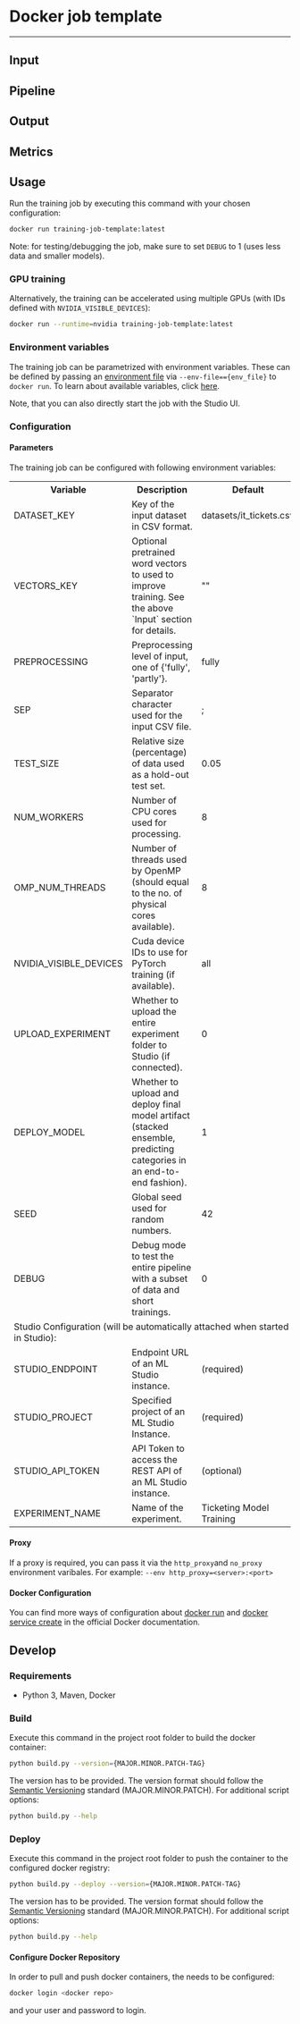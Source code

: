 # Docker job template

------

## Input

## Pipeline

## Output

## Metrics

## Usage

Run the training job by executing this command with your chosen configuration:

```bash
docker run training-job-template:latest
```

Note: for testing/debugging the job, make sure to set `DEBUG` to 1 (uses less data and smaller models).

### GPU training

Alternatively, the training can be accelerated using multiple GPUs (with IDs defined with `NVIDIA_VISIBLE_DEVICES`):

```bash
docker run --runtime=nvidia training-job-template:latest
```

### Environment variables

The training job can be parametrized with environment variables. These can be defined by passing an [environment file](https://docs.docker.com/compose/compose-file/#env_file) via `--env-file=={env_file}` to `docker run`. To learn about available variables, click [here](#parameters).

Note, that you can also directly start the job with the Studio UI.

### Configuration

#### Parameters

The training job can be configured with following environment variables:

<table>
    <tr>
        <th>Variable</th>
        <th>Description</th>
        <th>Default</th>
    </tr>
     <tr>
        <td>DATASET_KEY</td>
        <td>Key of the input dataset in CSV format.</td>
        <td>datasets/it_tickets.csv</td>
    </tr>
    <tr>
        <td>VECTORS_KEY</td>
        <td>Optional pretrained word vectors to used to improve training. See the above `Input` section for details. </td>
        <td>""</td>
    </tr>
    <tr>
        <td>PREPROCESSING</td>
        <td>Preprocessing level of input, one of {'fully', 'partly'}.</td>
        <td>fully</td>
    </tr>
    <tr>
        <td>SEP</td>
        <td>Separator character used for the input CSV file.</td>
        <td>;</td>
    </tr>
    <tr>
        <td>TEST_SIZE</td>
        <td>Relative size (percentage) of data used as a hold-out test set.</td>
        <td>0.05</td>
    </tr>
    <tr>
        <td>NUM_WORKERS</td>
        <td>Number of CPU cores used for processing.</td>
        <td>8</td>
    </tr>
    <tr>
        <td>OMP_NUM_THREADS</td>
        <td>Number of threads used by OpenMP (should equal to the no. of physical cores available).</td>
        <td>8</td>
    </tr>
    <tr>
        <td>NVIDIA_VISIBLE_DEVICES</td>
        <td>Cuda device IDs to use for PyTorch training (if available).</td>
        <td>all</td>
    <tr>
        <td>UPLOAD_EXPERIMENT</td>
        <td>Whether to upload the entire experiment folder to Studio (if connected).</td>
        <td>0</td>
    </tr>
    <tr>
        <td>DEPLOY_MODEL</td>
        <td>Whether to upload and deploy final model artifact (stacked ensemble, predicting categories in an end-to-end fashion).</td>
        <td>1</td>
    </tr>
    <tr>
        <td>SEED</td>
        <td>Global seed used for random numbers.</td>
        <td>42</td>
    </tr>
    <tr>
        <td>DEBUG</td>
        <td>Debug mode to test the entire pipeline with a subset of data and short trainings.</td>
        <td>0</td>
    </tr>
    <tr>
        <td colspan="3">Studio Configuration (will be automatically attached when started in Studio):</td>
    </tr>
    <tr>
        <td>STUDIO_ENDPOINT</td>
        <td>Endpoint URL of an ML Studio instance.</td>
        <td>(required)</td>
    </tr>
    <tr>
        <td>STUDIO_PROJECT</td>
        <td>Specified project of an ML Studio Instance.</td>
        <td>(required)</td>
    </tr>
    <tr>
        <td>STUDIO_API_TOKEN</td>
        <td>API Token to access the REST API of an ML Studio instance.</td>
        <td>(optional)</td>
    </tr>
    <tr>
        <td>EXPERIMENT_NAME</td>
        <td>Name of the experiment.</td>
        <td>Ticketing Model Training</td>
    </tr>

   
</table>

#### Proxy

If a proxy is required, you can pass it via the `http_proxy`and `no_proxy` environment varibales. For example: `--env http_proxy=<server>:<port>`

#### Docker Configuration

You can find more ways of configuration about [docker run](https://docs.docker.com/engine/reference/commandline/run) and [docker service create](https://docs.docker.com/engine/reference/commandline/service_create) in the official Docker documentation.

## Develop

### Requirements

- Python 3, Maven, Docker

### Build

Execute this command in the project root folder to build the docker container:

```bash
python build.py --version={MAJOR.MINOR.PATCH-TAG}
```

The version has to be provided. The version format should follow the [Semantic Versioning](https://semver.org/) standard (MAJOR.MINOR.PATCH). For additional script options:

```bash
python build.py --help
```

### Deploy

Execute this command in the project root folder to push the container to the configured docker registry:

```bash
python build.py --deploy --version={MAJOR.MINOR.PATCH-TAG}
```

The version has to be provided. The version format should follow the [Semantic Versioning](https://semver.org/) standard (MAJOR.MINOR.PATCH). For additional script options:

```bash
python build.py --help
```

#### Configure Docker Repository

In order to pull and push docker containers, the <DOCKER REPOSITORY> needs to be configured:

```bash
docker login <docker repo>
```

and your user and password to login.
